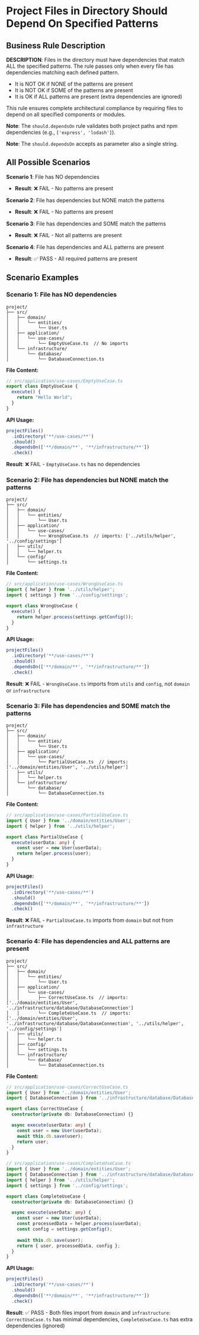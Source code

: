 # Project Files in Directory Should Depend On Specified Patterns

## Business Rule Description

**DESCRIPTION**: Files in the directory must have dependencies that match ALL the specified patterns. The rule passes only when every file has dependencies matching each defined pattern.

- It is NOT OK if NONE of the patterns are present
- It is NOT OK if SOME of the patterns are present  
- It is OK if ALL patterns are present (extra dependencies are ignored)

This rule ensures complete architectural compliance by requiring files to depend on all specified components or modules.

**Note**: The `should.dependsOn` rule validates both project paths and npm dependencies (e.g., `['express', 'lodash']`).

**Note**: The `should.dependsOn` accepts as parameter also a single string.

## All Possible Scenarios

**Scenario 1**: File has NO dependencies
- **Result**: ❌ FAIL - No patterns are present

**Scenario 2**: File has dependencies but NONE match the patterns
- **Result**: ❌ FAIL - No patterns are present

**Scenario 3**: File has dependencies and SOME match the patterns
- **Result**: ❌ FAIL - Not all patterns are present

**Scenario 4**: File has dependencies and ALL patterns are present
- **Result**: ✅ PASS - All required patterns are present

## Scenario Examples

### Scenario 1: File has NO dependencies
```
project/
├── src/
│   ├── domain/
│   │   └── entities/
│   │       └── User.ts
│   ├── application/
│   │   └── use-cases/
│   │       └── EmptyUseCase.ts  // No imports
│   └── infrastructure/
│       └── database/
│           └── DatabaseConnection.ts
```

**File Content:**
```typescript
// src/application/use-cases/EmptyUseCase.ts
export class EmptyUseCase {
  execute() {
    return "Hello World";
  }
}
```

**API Usage:**
```typescript
projectFiles()
  .inDirectory('**/use-cases/**')
  .should()
  .dependsOn(['**/domain/**', '**/infrastructure/**'])
  .check()
```

**Result**: ❌ FAIL - `EmptyUseCase.ts` has no dependencies

### Scenario 2: File has dependencies but NONE match the patterns
```
project/
├── src/
│   ├── domain/
│   │   └── entities/
│   │       └── User.ts
│   ├── application/
│   │   └── use-cases/
│   │       └── WrongUseCase.ts  // imports: ['../utils/helper', '../config/settings']
│   ├── utils/
│   │   └── helper.ts
│   └── config/
│       └── settings.ts
```

**File Content:**
```typescript
// src/application/use-cases/WrongUseCase.ts
import { helper } from '../utils/helper';
import { settings } from '../config/settings';

export class WrongUseCase {
  execute() {
    return helper.process(settings.getConfig());
  }
}
```

**API Usage:**
```typescript
projectFiles()
  .inDirectory('**/use-cases/**')
  .should()
  .dependsOn(['**/domain/**', '**/infrastructure/**'])
  .check()
```

**Result**: ❌ FAIL - `WrongUseCase.ts` imports from `utils` and `config`, not `domain` or `infrastructure`

### Scenario 3: File has dependencies and SOME match the patterns
```
project/
├── src/
│   ├── domain/
│   │   └── entities/
│   │       └── User.ts
│   ├── application/
│   │   └── use-cases/
│   │       └── PartialUseCase.ts  // imports: ['../domain/entities/User', '../utils/helper']
│   ├── utils/
│   │   └── helper.ts
│   └── infrastructure/
│       └── database/
│           └── DatabaseConnection.ts
```

**File Content:**
```typescript
// src/application/use-cases/PartialUseCase.ts
import { User } from '../domain/entities/User';
import { helper } from '../utils/helper';

export class PartialUseCase {
  execute(userData: any) {
    const user = new User(userData);
    return helper.process(user);
  }
}
```

**API Usage:**
```typescript
projectFiles()
  .inDirectory('**/use-cases/**')
  .should()
  .dependsOn(['**/domain/**', '**/infrastructure/**'])
  .check()
```

**Result**: ❌ FAIL - `PartialUseCase.ts` imports from `domain` but not from `infrastructure`

### Scenario 4: File has dependencies and ALL patterns are present
```
project/
├── src/
│   ├── domain/
│   │   └── entities/
│   │       └── User.ts
│   ├── application/
│   │   └── use-cases/
│   │       ├── CorrectUseCase.ts  // imports: ['../domain/entities/User', '../infrastructure/database/DatabaseConnection']
│   │       └── CompleteUseCase.ts  // imports: ['../domain/entities/User', '../infrastructure/database/DatabaseConnection', '../utils/helper', '../config/settings']
│   ├── utils/
│   │   └── helper.ts
│   ├── config/
│   │   └── settings.ts
│   └── infrastructure/
│       └── database/
│           └── DatabaseConnection.ts
```

**File Content:**
```typescript
// src/application/use-cases/CorrectUseCase.ts
import { User } from '../domain/entities/User';
import { DatabaseConnection } from '../infrastructure/database/DatabaseConnection';

export class CorrectUseCase {
  constructor(private db: DatabaseConnection) {}

  async execute(userData: any) {
    const user = new User(userData);
    await this.db.save(user);
    return user;
  }
}

// src/application/use-cases/CompleteUseCase.ts
import { User } from '../domain/entities/User';
import { DatabaseConnection } from '../infrastructure/database/DatabaseConnection';
import { helper } from '../utils/helper';
import { settings } from '../config/settings';

export class CompleteUseCase {
  constructor(private db: DatabaseConnection) {}

  async execute(userData: any) {
    const user = new User(userData);
    const processedData = helper.process(userData);
    const config = settings.getConfig();
    
    await this.db.save(user);
    return { user, processedData, config };
  }
}
```

**API Usage:**
```typescript
projectFiles()
  .inDirectory('**/use-cases/**')
  .should()
  .dependsOn(['**/domain/**', '**/infrastructure/**'])
  .check()
```

**Result**: ✅ PASS - Both files import from `domain` and `infrastructure`: `CorrectUseCase.ts` has minimal dependencies, `CompleteUseCase.ts` has extra dependencies (ignored)

